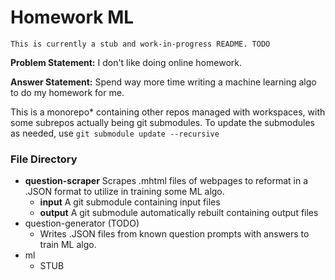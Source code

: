 # Homework ML
`This is currently a stub and work-in-progress README. TODO`

**Problem Statement:** I don't like doing online homework.

**Answer Statement:** Spend way more time writing a machine learning algo to do my homework for me.

This is a monorepo* containing other repos managed with workspaces, with some subrepos actually being
git submodules. To update the submodules as needed, use `git submodule update --recursive`

### File Directory
* <b>question-scraper</b>
  Scrapes .mhtml files of webpages to reformat in a .JSON format to utilize in training some ML algo.
  * <b>input</b> A git submodule containing input files
  * <b>output</b> A git submodule automatically rebuilt containing output files
* question-generator (TODO)
  * Writes .JSON files from known question prompts with answers to train ML algo.
* ml
  * STUB
